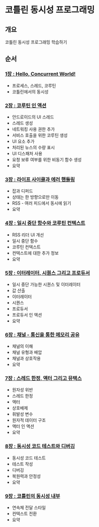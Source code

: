 # 코틀린 동시성 프로그래밍
## 개요
코틀린 동시성 프로그래밍 학습하기


## 순서

### [1장 : Hello, Concurrent World!](./Chapter1/README.md)
- 프로세스, 스레드, 코루틴
- 코틀린에서의 동시성

### [2장 : 코루틴 인 액션](./Chapter2/README.md)
- 안드로이드의 UI 스레드
- 스레드 생성
- 네트워킹 사용 권한 추가
- 서비스 호출을 위한 코루틴 생성
- UI 요소 추가
- 처리된 뉴스의 수량 표시
- UI 디스패처 사용
- 요청 보류 여부를 위한 비동기 함수 생성
- 요약

### [3장 : 라이프 사이클과 에러 핸들링](./Chapter3/README.md)
- 잡과 디퍼드
- 상태는 한 방향으로만 이동
- RSS - 여러 피드에서 동시에 읽기
- 요약

### [4장 : 일시 중단 함수와 코루틴 컨텍스트](./Chapter4/README.md)
- RSS 리더 UI 개선
- 일시 중단 함수
- 코루틴 컨텍스트
- 컨텍스트에 대한 추가 정보
- 요약

### [5장 : 이터레이터, 시퀀스 그리고 프로듀서](./Chapter5/README.md)
- 일시 중단 가능한 시퀀스 및 이터레이터
- 값 산출
- 이터레이터
- 시퀀스
- 프로듀서
- 프로듀서 인 액션
- 요약

### [6장 : 채널 - 통신을 통한 메모리 공유](./Chapter6/README.md)
- 채널의 이해
- 채널 유형과 배압
- 채널과 상호작용
- 요약

### [7장 : 스레드 한정, 액터 그리고 뮤택스](./Chapter7/README.md)
- 원자성 위반
- 스레드 한정
- 액터
- 상호배제
- 휘발성 변수
- 원자적 데이터 구조
- 액터 인 액션
- 요약

### [8장 : 동시성 코드 테스트와 디버깅](./Chapter8/README.md)
- 동시성 코드 테스트
- 테스트 작성
- 디버깅
- 복원력과 안정성
- 요약

### [9장 : 코틀린의 동시성 내부](./Chapter9/README.md)
- 연속체 전달 스타일
- 컨텍스트 전환
- 요약